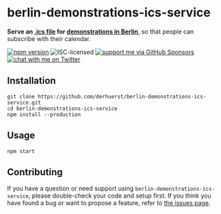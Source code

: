 # berlin-demonstrations-ics-service

**Serve an [.ics file](https://en.wikipedia.org/wiki/ICalendar) for [demonstrations in Berlin](https://www.berlin.de/polizei/service/versammlungsbehoerde/versammlungen-aufzuege/)**, so that people can subscribe with their calendar.

[![npm version](https://img.shields.io/npm/v/berlin-demonstrations-ics-service.svg)](https://www.npmjs.com/package/berlin-demonstrations-ics-service)
![ISC-licensed](https://img.shields.io/github/license/derhuerst/berlin-demonstrations-ics-service.svg)
[![support me via GitHub Sponsors](https://img.shields.io/badge/support%20me-donate-fa7664.svg)](https://github.com/sponsors/derhuerst)
[![chat with me on Twitter](https://img.shields.io/badge/chat%20with%20me-on%20Twitter-1da1f2.svg)](https://twitter.com/derhuerst)


## Installation

```shell
git clone https://github.com/derhuerst/berlin-demonstrations-ics-service.git
cd berlin-demonstrations-ics-service
npm install --production
```


## Usage

```shell
npm start
```


## Contributing

If you have a question or need support using `berlin-demonstrations-ics-service`, please double-check your code and setup first. If you think you have found a bug or want to propose a feature, refer to [the issues page](https://github.com/derhuerst/berlin-demonstrations-ics-service/issues).
